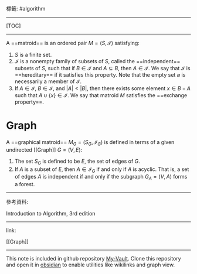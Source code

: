 標籤: #algorithm 

---

[TOC]

---

A ==matroid== is an ordered pair $M = (S, \mathcal I)$ satisfying:

1. $S$ is a finite set.
2. $\mathcal  I$ is a nonempty family of subsets of $S$, called the ==independent== subsets of $S$, such that if $B \in \mathcal I$ and $A\subseteq B$, then $A \in \mathcal I$. We say that $\mathcal I$ is ==hereditary== if it satisfies this property. Note that the empty set $\varnothing$ is necessarily a member of $\mathcal I$.
3. If $A \in \mathcal I$, $B \in \mathcal I$, and $\vert A \vert < \vert B \vert$, then there exists some element $x \in B - A$ such that $A\cup \{x\} \in \mathcal I$. We say that matroid $M$ satisfies the ==exchange property==.

# Graph

A ==graphical matroid== $M_G = (S_G, \mathcal I_G)$ is defined in terms of a given undirected [[Graph]] $G = (V, E)$:

1. The set $S_G$ is defined to be $E$, the set of edges of $G$.
2. If $A$ is a subset of $E$, then $A \in \mathcal I_G$ if and only if $A$ is acyclic. That is, a set of edges $A$ is independent if and only if the subgraph $G_A = (V, A)$ forms a forest.

---

參考資料:

Introduction to Algorithm, 3rd edition

---

link:

[[Graph]]

---

This note is included in github repository [My-Vault](https://github.com/LittleD3092/My-Vault.git). Clone this repository and open it in [obsidian](https://obsidian.md/) to enable utilities like wikilinks and graph view.